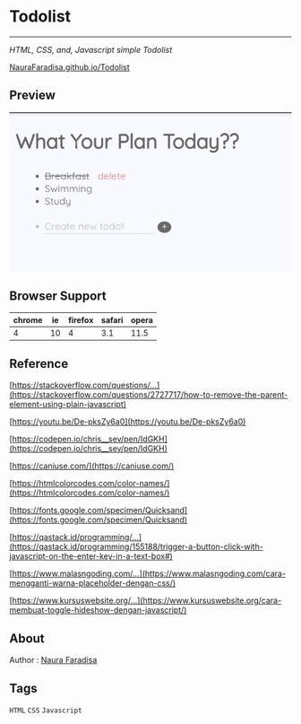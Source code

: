 # Todolist
---

_HTML, CSS, and, Javascript simple Todolist_

[NauraFaradisa.github.io/Todolist](https://NauraFaradisa.github.io/Todolist)

## Preview
![preview](screenshoot.png)

## Browser Support

|chrome|ie|firefox|safari|opera|
|---|---|---|---|---|
| 4 | 10 | 4 | 3.1 | 11.5 |

## Reference

[https://stackoverflow.com/questions/...](https://stackoverflow.com/questions/2727717/how-to-remove-the-parent-element-using-plain-javascript)

[https://youtu.be/De-pksZy6a0](https://youtu.be/De-pksZy6a0)

[https://codepen.io/chris__sev/pen/IdGKH](https://codepen.io/chris__sev/pen/IdGKH)

[https://caniuse.com/](https://caniuse.com/)

[https://htmlcolorcodes.com/color-names/](https://htmlcolorcodes.com/color-names/)

[https://fonts.google.com/specimen/Quicksand](https://fonts.google.com/specimen/Quicksand)

[https://qastack.id/programming/...](https://qastack.id/programming/155188/trigger-a-button-click-with-javascript-on-the-enter-key-in-a-text-box#)

[https://www.malasngoding.com/...](https://www.malasngoding.com/cara-mengganti-warna-placeholder-dengan-css/)

[https://www.kursuswebsite.org/...](https://www.kursuswebsite.org/cara-membuat-toggle-hideshow-dengan-javascript/)

## About

Author : [Naura Faradisa](https://github.com/NauraFaradisa)

## Tags

`HTML` `CSS` `Javascript`
